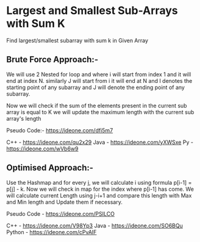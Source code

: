 # Largest and Smallest Sub-Arrays with Sum K

Find largest/smallest subarray with sum k in Given Array


## Brute Force Approach:- 

We will use 2 Nested for loop and where i will start from index 1 and it will end at index N. similarly J will start from i it will end at N and I denotes the starting point of any subarray and J will denote the ending point of any subarray. 

Now we will check if the sum of the elements present in the current sub array is equal to K we will update the maximum length with the current sub array's length

Pseudo Code:- https://ideone.com/dfi5m7

C++ - https://ideone.com/qu2x29
Java - https://ideone.com/yXWSxe
Py - https://ideone.com/wVb6w9


## Optimised Approach:- 

Use the Hashmap and for every j, we will calculate i using formula p[i-1] = p[j] - k. Now we will check in map for the index where p[i-1] has come. We will calculate current Length using j-i+1 and compare this length with Max and Min length and Update them if necessary.


Pseudo Code - https://ideone.com/PSILCO

C++ - https://ideone.com/V98Yp3
Java - https://ideone.com/SO6BQu
Python - https://ideone.com/cPvAIF
